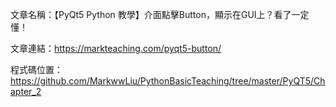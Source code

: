 文章名稱：【PyQt5 Python 教學】介面點擊Button，顯示在GUI上？看了一定懂！

文章連結：https://markteaching.com/pyqt5-button/

程式碼位置：https://github.com/MarkwwLiu/PythonBasicTeaching/tree/master/PyQT5/Chapter_2
